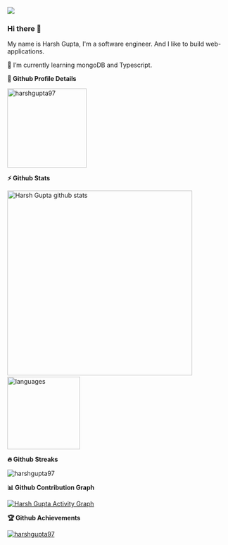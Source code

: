[<img src="https://img.shields.io/badge/linkedin-%230077B5.svg?&style=for-the-badge&logo=linkedin&logoColor=white" />](https://www.linkedin.com/in/harsh-g-32ba46b2/) 

### Hi there 👋

My name is Harsh Gupta, I'm a software engineer. And I like to build web-applications.

🌱 I’m currently learning mongoDB and Typescript.

<summary>
  <b>🔎 Github Profile Details</b>
</summary>
<p>
  <img height="180em" src="https://github-profile-summary-cards.vercel.app/api/cards/profile-details?username=harshgupta97&theme=github_dark" alt="harshgupta97"/>
</p>

<summary>
  <b>⚡ Github Stats</b>
</summary>
<p>
<img src="https://github-readme-stats.vercel.app/api?username=harshgupta97&show_icons=true&theme=tokyonight" alt="Harsh Gupta github stats" width="420"/>&nbsp;
<img src="https://github-readme-stats.vercel.app/api/top-langs/?username=harshgupta97&layout=compact&theme=tokyonight" alt="languages" height="165">
</p>

<summary>
  <b>🔥 Github Streaks</b>
</summary>
<p>
  <img src="https://github-readme-streak-stats.herokuapp.com/?user=harshgupta97&theme=black-ice&hide_border=true&stroke=0000&background=0D1117&ring=e05397&fire=e05397&currStreakLabel=e05397" alt="harshgupta97" />
</p>

<summary>
  <b>📊 Github Contribution Graph</b>
</summary>
<p>
  <a href="https://github.com/harshgupta97">
    <img alt="Harsh Gupta Activity Graph" src="https://activity-graph.herokuapp.com/graph?username=harshgupta97&bg_color=0D1117&color=e05397&line=e05397&point=FFFFFF&hide_border=true&" />
  </a>
</p>


<summary>
  <b>🏆 Github Achievements</b>
</summary>
<p>
  <a href="https://github.com/harshgupta97">
    <img src="https://github-profile-trophy.vercel.app/?username=harshgupta97&margin-w=5&theme=radical" alt="harshgupta97" />
  </a>
</p>

<!--
**harshgupta97/harshgupta97** is a ✨ _special_ ✨ repository because its `README.md` (this file) appears on your GitHub profile.

Here are some ideas to get you started:

- 🔭 I’m currently working on ...
- 🌱 I’m currently learning ...
- 👯 I’m looking to collaborate on ...
- 🤔 I’m looking for help with ...
- 💬 Ask me about ...
- 📫 How to reach me: ...
- 😄 Pronouns: ...
- ⚡ Fun fact: ...
-->
